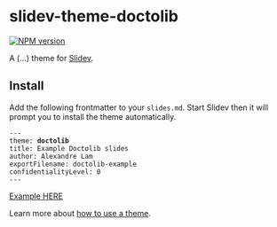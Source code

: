 # slidev-theme-doctolib

[![NPM version](https://img.shields.io/npm/v/slidev-theme-doctolib?color=3AB9D4&label=)](https://www.npmjs.com/package/slidev-theme-doctolib)

A (...) theme for [Slidev](https://github.com/slidevjs/slidev).

<!--
  Learn more about how to write a theme:
  https://sli.dev/themes/write-a-theme.html
--->

<!--
  run `npm run dev` to check out the slides for more details of how to start writing a theme
-->

<!--
  Put some screenshots here to demonstrate your theme

  Live demo: [...]
-->

## Install

Add the following frontmatter to your `slides.md`. Start Slidev then it will prompt you to install the theme automatically.

<pre><code>---
theme: <b>doctolib</b>
title: Example Doctolib slides
author: Alexandre Lam
exportFilename: doctolib-example
confidentialityLevel: 0
---</code></pre>

[Example HERE](https://github.com/alexandrelam/slidev-theme-doctolib/blob/main/example.md)

Learn more about [how to use a theme](https://sli.dev/themes/use).
